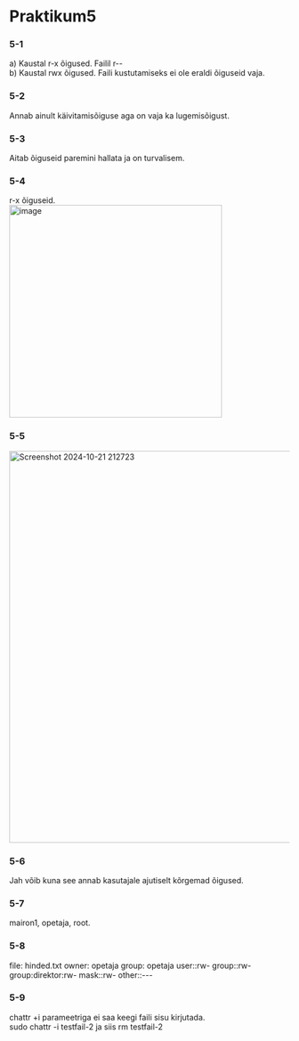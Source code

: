 # Praktikum5
### 5-1
a) Kaustal r-x õigused. Failil r-- <br>
b) Kaustal rwx õigused. Faili kustutamiseks ei ole eraldi õiguseid vaja. <br>

### 5-2 
Annab ainult käivitamisõiguse aga on vaja ka lugemisõigust.

### 5-3 
Aitab õiguseid paremini hallata ja on turvalisem.

### 5-4
r-x õiguseid. <br>
<img width="382" alt="image" src="https://github.com/user-attachments/assets/02eff803-10c7-420a-9fbf-de4fc15f5528"> <br>

### 5-5
<img width="704" alt="Screenshot 2024-10-21 212723" src="https://github.com/user-attachments/assets/3bcdcaa3-2b9c-4ba9-879a-b266bc0f74f2">

### 5-6
Jah võib kuna see annab kasutajale ajutiselt kõrgemad õigused.
### 5-7
mairon1, opetaja, root.
### 5-8
file: hinded.txt owner: opetaja group: opetaja user::rw- group::rw- group:direktor:rw- mask::rw- other::---
### 5-9
chattr +i parameetriga ei saa keegi faili sisu kirjutada. <br>
sudo chattr -i testfail-2 ja siis rm testfail-2
